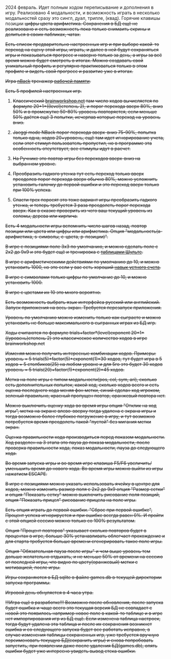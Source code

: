 2024 февраль.
Идет полным ходом переписывание и дополнения в игру. Реализовано 4 модальности, и возможность играть в несколько модальностей сразу это сингл, дуал, трипле, (квад). Горячие клавишы <a>позиции <s>цифры <c>цвета <r>арифметика.
Сохранения в БД ещё не реализовано и есть возможность пока только снимаить скрины и делиться в своих пабликах, чатах. 

Есть список предварительно настроенных игр и при выборе какой-то переход на сцену этой игры, играть, и далее в ней будут сохраняться игры и показываться прогресс и наверно только за день, а игры за всё время можно будет смотреть в итогах.
Можно создавать свой уникальный профиль и регулярно практиковаться только в этом профиле и видеть свой прогресс и развитие уже в итогах. 


Игра [nBack](https://ru.wikipedia.org/wiki/%D0%97%D0%B0%D0%B4%D0%B0%D1%87%D0%B0_n-%D0%BD%D0%B0%D0%B7%D0%B0%D0%B4) тренажер [рабочей памяти](https://ru.wikipedia.org/wiki/%D0%A0%D0%B0%D0%B1%D0%BE%D1%87%D0%B0%D1%8F_%D0%BF%D0%B0%D0%BC%D1%8F%D1%82%D1%8C).

Есть 5 профилей настроенных игр.

1) Классический [brainworkshop.net](http://brainworkshop.net/tutorial.html) там число ходов вычисляется по формуле 20+1*((level)степень 2), и порог перехода вверх 80%, вниз 50% и в промежутке 50-80% уровень повторяется, если меньше 50% даётся ещё 3 попытки, исчерпав которые переход на уровень вниз.

2) Jaeggi mode NBack порог перехода вверх-вниз 75-90%, попытка только одна, ходов 20+уровень, ещё там идет игнорирование учета, если этот стимул пользователь пропустил, но в программе эта особенность отсутствует, все стимулы идут в расчет.

3) На Ручнике это повтор игры без переходов вверх-вниз на выбранном уровне.

4) Преобразить гадкого утенка тут есть переход только вверх преодолев порог перехода вверх обычно 80%, можно усложнить установить галочку до первой ошибки и это переход вверх только при 100% успеха.

5) Спасти трех поросят это тоже вариант игры преобразить гадкого утенка, и теперь требуется 3 раза преодолеть порог перехода вверх. Как в сказке проверить из чего ваш текущий уровень из соломы, дерева или кирпича.

Есть 4 модальности игры вспомнить число шагов назад, повтор позиции или цвета или цифры или арифметика. Опция "модальность(a-арифметика, s-символы, c-цвета, р-позиции)".

В игре с позициями поле 3х3 по умолчанию, и можно сделать поле с 2х2 до 9х9 и это будет ещё и тренировка с [таблицами Шульте](https://ru.wikipedia.org/wiki/%D0%A2%D0%B0%D0%B1%D0%BB%D0%B8%D1%86%D0%B0_%D0%A8%D1%83%D0%BB%D1%8C%D1%82%D0%B5).

В игре с арифметическими действиями по умолчанию до 10, и можно установить 1000, но это если у вас есть хороший [навык устного счета](https://ru.wikipedia.org/wiki/%D0%90%D0%B1%D0%B0%D0%BA).

В игре с символами только цифры по умолчание до 10, и можно установить 1000.

В игре с цветами их 10 это много вероятно.

Есть возможность выбрать язык интерфейса русский или английский. Запуск приложения на весь экран. Требуется перезапуск приложения.

Уровень по умолчанию можно изменить только как сыграете и можно установить не больше максимального в сыгранных играх из БД игр.

Ходы считаются по формуле trials+factor*(level)exponent 20+1*((уровень)степень 2) это классическое количество ходов в игре brainworkshop.net

Изменяя можно получить интересные комбинации ходов. Примеры: уровень = 5 trials(5)+factor(5)*exponent(1)=30 ходов, тут будет игра в 5 ходов + 5 столбиков(25) на любом уровне и для 5го это будет 30 ходов уровень = 5 trials(20)+factor(1)*exponent(2)=45 ходов.

Метка на поле игры с типом модальности(pos, col, sym, ari), сколько есть дополнительных попыток, какой ход, сколько ходов всего и есть оценка последнего хода меняя фон метки, синий сделан ход игроком, зеленый правильно, красный пропущен повтор, оранжевый повтора нет.

Можно выключить оценку хода во время игры опция "Отклик на ход игры", метка на экране влево-вверху тогда удалена с экрана игры и тогда возможно более глубокое погружение в игру, и тут возможно потребуется время преодолеть такой "пустой" без мигания метки экран.

Оценка правильности хода производиться перед показом модальности. Ход разделен на 3 этапа это пауза до показа модальности, после проверка правильности хода, показ модальности, пауза до следующего хода.

Во время запуска игры и во время игре клавиша F5/F6 увеличить/уменьшить время до нового хода. Во время игры можно выйти из игры нажатием ESCAPE.

В игре с позициями можно указать использовать ячейку в центре для ходов, можно изменить размер поля с 2х2 до 9x9 опция "Размер сетки" и опция "Показать сетку" можно выключить рисование поля позиций, опция "Показать прицел" рисование прицела на поле игры.

Есть опция играть до первой ошибки. "Сброс при первой ошибке", Процент успеха игнорируется и при ошибке всегда равен 0%. И пройти с этой опцией сессию можно только со 100% результатом.

Опция "Процент повторов" указывает сколько повторов будет в процентах в игре, больше 30% устанавливать облегчает прохождение и для старта требуется больше времени сгенерировать такое поле игры.

Опция "Обязательная пауза после игры" и чем выше уровень тем дольше желательно отдыхать, и не меньше 50% от времени на сессию от последней игры, что видно по цвету(оранжевый) метки с мотивацией, после игры.

Игры сохраняются в БД sqlite в файле games.db в текущей директории запуска программы.

Игровой день обнуляется в 4 часа утра.

!!!Игра ещё в разработке!!! Возможно после обновления, после запуска будет ошибка и чаще всего это текущая версия БД не совпадает с новой это появилось например новое поле в какой-то таблице и в игре нет импортирования игр из БД ещё. Если изменена таблица настроек, тогда будут удалена эта таблица и после их сохранения возникнет ошибка и со следующего запуска будет все работать исправно, в случае изменения таблицы сохраненных игр, уже требуется вручную переименовать текущую БД(сохранить игры) и снова попробовать запустить, при появлении даже после удаления БД(games.db), опять ошибки будет уже интересно увидеть вывод стека ошибки.